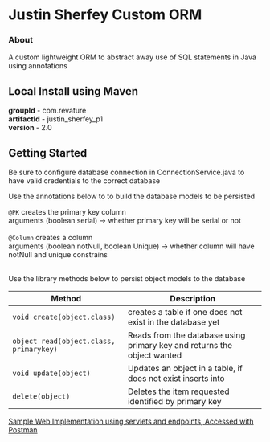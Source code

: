 # Justin Sherfey Custom ORM

### About

A custom lightweight ORM to abstract away use of SQL statements in Java using annotations

## Local Install using Maven

**groupId** - com.revature <br>
**artifactId** - justin_sherfey_p1 <br>
**version** - 2.0 <br>

## Getting Started

Be sure to configure database connection in ConnectionService.java to have valid credentials to the correct database

Use the annotations below to to build the database models to be persisted

`@PK`  creates the primary key column <br>
      arguments (boolean serial) -> whether primary key will be serial or not <br> <br> 
`@Column`  creates a column  <br>
      arguments (boolean notNull, boolean Unique) -> whether column will have notNull and unique constrains <br> <br>
      
Use the library methods below to persist object models to the database

| Method          | Description            |
| -----------     | ----------------       |
| `void create(object.class)`    | creates a table if one does not exist in the database yet     |
| `object read(object.class, primarykey)` | Reads from the database using primary key and returns the object wanted |
| `void update(object)` | Updates an object in a table, if does not exist inserts into |
| `delete(object)` | Deletes the item requested identified by primary key |

[Sample Web Implementation using servlets and endpoints, Accessed with Postman](https://github.com/Justin-Sherfey/webapp_justin_sherfey_p1)

